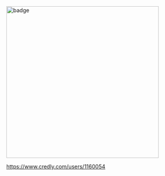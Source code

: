 <img width="400" alt="badge" src="https://github.com/user-attachments/assets/1b56e500-c651-42f4-8273-d0e1d965d86a" />

https://www.credly.com/users/1160054

